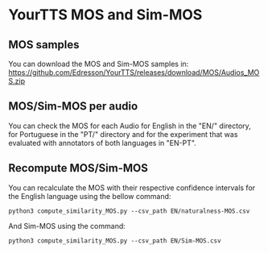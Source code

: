 # YourTTS MOS and Sim-MOS

## MOS samples
You can download the MOS and Sim-MOS samples in: https://github.com/Edresson/YourTTS/releases/download/MOS/Audios_MOS.zip

## MOS/Sim-MOS per audio
You can check the MOS for each Audio for English in the "EN/" directory, for Portuguese in the "PT/" directory and for the experiment that was 
evaluated with annotators of both languages in "EN-PT".

## Recompute MOS/Sim-MOS

You can recalculate the MOS with their respective confidence intervals for the English language using the bellow command:

    python3 compute_similarity_MOS.py --csv_path EN/naturalness-MOS.csv

And Sim-MOS using the command:

    python3 compute_similarity_MOS.py --csv_path EN/Sim-MOS.csv 
